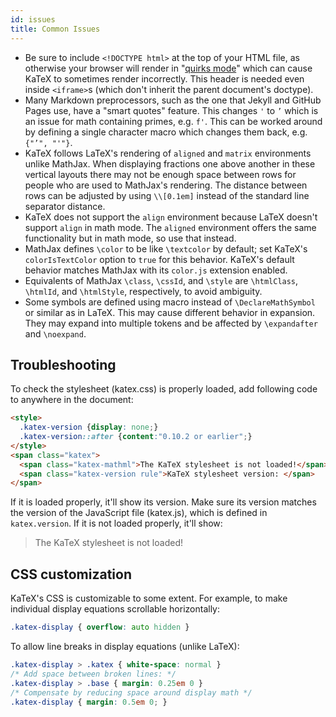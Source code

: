 ```yaml
---
id: issues
title: Common Issues
---
```

- Be sure to include `<!DOCTYPE html>` at the top of your HTML file, as
  otherwise your browser will render in "[quirks mode](https://developer.mozilla.org/en-US/docs/Web/HTML/Quirks_Mode_and_Standards_Mode)"
  which can cause KaTeX to sometimes render incorrectly.
  This header is needed even inside `<iframe>`s
  (which don't inherit the parent document's doctype).
- Many Markdown preprocessors, such as the one that Jekyll and GitHub Pages use,
  have a "smart quotes" feature.  This changes `'` to `’` which is an issue for
  math containing primes, e.g. `f'`.  This can be worked around by defining a
  single character macro which changes them back, e.g. `{"’", "'"}`.
- KaTeX follows LaTeX's rendering of `aligned` and `matrix` environments unlike
  MathJax.  When displaying fractions one above another in these vertical
  layouts there may not be enough space between rows for people who are used to
  MathJax's rendering.  The distance between rows can be adjusted by using
  `\\[0.1em]` instead of the standard line separator distance.
- KaTeX does not support the `align` environment because LaTeX doesn't support
  `align` in math mode.  The `aligned` environment offers the same functionality
  but in math mode, so use that instead.
- MathJax defines `\color` to be like `\textcolor` by default; set KaTeX's
  `colorIsTextColor` option to `true` for this behavior.  KaTeX's default
  behavior matches MathJax with its `color.js` extension enabled.
- Equivalents of MathJax `\class`, `\cssId`, and `\style` are `\htmlClass`,
  `\htmlId`, and `\htmlStyle`, respectively, to avoid ambiguity.
- Some symbols are defined using macro instead of `\DeclareMathSymbol` or similar
  as in LaTeX. This may cause different behavior in expansion. They may expand
  into multiple tokens and be affected by `\expandafter` and `\noexpand`.

## Troubleshooting

To check the stylesheet (katex.css) is properly loaded, add following code to
anywhere in the document:

```html
<style>
  .katex-version {display: none;}
  .katex-version::after {content:"0.10.2 or earlier";}
</style>
<span class="katex">
  <span class="katex-mathml">The KaTeX stylesheet is not loaded!</span>
  <span class="katex-version rule">KaTeX stylesheet version: </span>
</span>
```

If it is loaded properly, it'll show its version. Make sure its version matches
the version of the JavaScript file (katex.js), which is defined in `katex.version`.
If it is not loaded properly, it'll show:

> The KaTeX stylesheet is not loaded!


## CSS customization

KaTeX's CSS is customizable to some extent. For example, to make individual
display equations scrollable horizontally:

```css
.katex-display { overflow: auto hidden }
```

To allow line breaks in display equations (unlike LaTeX):

```css
.katex-display > .katex { white-space: normal }
/* Add space between broken lines: */
.katex-display > .base { margin: 0.25em 0 }
/* Compensate by reducing space around display math */
.katex-display { margin: 0.5em 0; }
```

